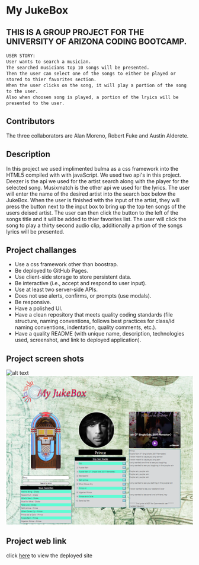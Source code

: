 
# My JukeBox


 ## THIS IS A GROUP PROJECT FOR THE UNIVERSITY OF ARIZONA CODING BOOTCAMP.
    
    USER STORY: 
    User wants to search a musician.
    The searched musicians top 10 songs will be presented.
    Then the user can select one of the songs to either be played or stored to thier favorites section.
    When the user clicks on the song, it will play a portion of the song to the user.
    Also when choosen song is played, a portion of the lryics will be presented to the user.  
    
## Contributors
The three collaborators are Alan Moreno, Robert Fuke and Austin Alderete.

## Description
In this project we used implimented bulma as a css framework into the HTML5 compiled with with javaScript.
We used two api's in this project.
Deezer is the api we used for the artist search along with the player for the selected song.
Musixmatch is the other api we used for the lyrics. 
The user will enter the name of the desired artist into the search box below the JukeBox.
When the user is finished with the input of the artist, they will press the button next to the input box to bring up the top ten songs of the users deised artist.
The user can then click the button to the left of the songs title and it will be added to thier favorites list.
The user will click the song to play a thirty second audio clip, additionally a prtion of the songs lyrics will be presented.

## Project challanges
* Use a css framework other than boostrap.
* Be deployed to GitHub Pages.
* Use client-side storage to store persistent data.
* Be interactive (i.e., accept and respond to user input).
* Use at least two server-side APIs.
* Does not use alerts, confirms, or prompts (use modals).
* Be responsive.
* Have a polished UI.
* Have a clean repository that meets quality coding standards (file structure, naming conventions, follows best practices for class/id naming conventions, indentation, quality comments, etc.).
* Have a quality README (with unique name, description, technologies used, screenshot, and link to deployed application).

## Project screen shots
![alt text](assets/images/armScreenShot1.png "before Search")
![alt text](assets/images/armScreenShot2.png "after Search")

## Project web link
click [here](https://algmoreno.github.io/arm/) to view the deployed site



